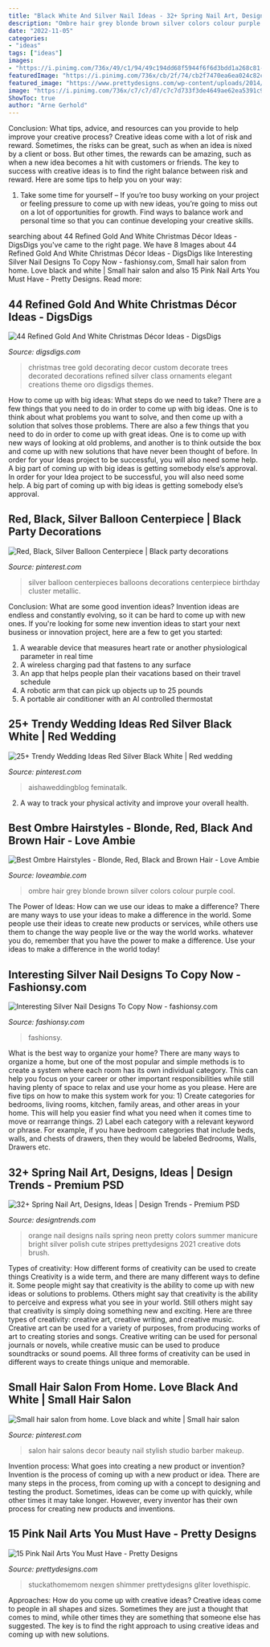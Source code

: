 ```yaml
---
title: "Black White And Silver Nail Ideas - 32+ Spring Nail Art, Designs, Ideas"
description: "Ombre hair grey blonde brown silver colors colour purple cool"
date: "2022-11-05"
categories:
- "ideas"
tags: ["ideas"]
images:
- "https://i.pinimg.com/736x/49/c1/94/49c194dd68f5944f6f6d3bdd1a268c81--black-and-white-salon-small-hair-salon.jpg"
featuredImage: "https://i.pinimg.com/736x/cb/2f/74/cb2f7470ea6ea024c82c579f98bd691b.jpg"
featured_image: "https://www.prettydesigns.com/wp-content/uploads/2014/03/Pink-and-Silver-Nails.jpg"
image: "https://i.pinimg.com/736x/c7/c7/d7/c7c7d733f3de4649ae62ea5391c91826--black-silver-red-black.jpg"
ShowToc: true
author: "Arne Gerhold"
---
```



Conclusion: What tips, advice, and resources can you provide to help improve your creative process?
Creative ideas come with a lot of risk and reward. Sometimes, the risks can be great, such as when an idea is nixed by a client or boss. But other times, the rewards can be amazing, such as when a new idea becomes a hit with customers or friends. The key to success with creative ideas is to find the right balance between risk and reward. Here are some tips to help you on your way: 
1. Take some time for yourself – If you’re too busy working on your project or feeling pressure to come up with new ideas, you’re going to miss out on a lot of opportunities for growth. Find ways to balance work and personal time so that you can continue developing your creative skills. 


	

		
searching about 44 Refined Gold And White Christmas Décor Ideas - DigsDigs you've came to the right page. We have 8 Images about 44 Refined Gold And White Christmas Décor Ideas - DigsDigs like Interesting Silver Nail Designs To Copy Now - fashionsy.com, Small hair salon from home. Love black and white | Small hair salon and also 15 Pink Nail Arts You Must Have - Pretty Designs. Read more:
		
    
## 44 Refined Gold And White Christmas Décor Ideas - DigsDigs

<img loading=lazy src="https://www.digsdigs.com/photos/refined-gold-and-white-christmas-decor-ideas-35.jpg" onerror="this.onerror=null;this.src='https://tse3.mm.bing.net/th?id=OIP.KGpiLAZfUN5aPKTQ1IINRAHaJ4&amp;pid=15.1';" alt="44 Refined Gold And White Christmas Décor Ideas - DigsDigs">

_Source: digsdigs.com_

>christmas tree gold decorating decor custom decorate trees decorated decorations refined silver class ornaments elegant creations theme oro digsdigs themes. 

	

How to come up with big ideas: What steps do we need to take?
There are a few things that you need to do in order to come up with big ideas. One is to think about what problems you want to solve, and then come up with a solution that solves those problems. There are also a few things that you need to do in order to come up with great ideas. One is to come up with new ways of looking at old problems, and another is to think outside the box and come up with new solutions that have never been thought of before. In order for your Ideas project to be successful, you will also need some help. A big part of coming up with big ideas is getting somebody else’s approval. In order for your Idea project to be successful, you will also need some help. A big part of coming up with big ideas is getting somebody else’s approval.

    
## Red, Black, Silver Balloon Centerpiece | Black Party Decorations

<img loading=lazy src="https://i.pinimg.com/736x/c7/c7/d7/c7c7d733f3de4649ae62ea5391c91826--black-silver-red-black.jpg" onerror="this.onerror=null;this.src='https://tse2.mm.bing.net/th?id=OIP.VxpD5nCViCUvvCtgM40mGgHaKf&amp;pid=15.1';" alt="Red, Black, Silver Balloon Centerpiece | Black party decorations">

_Source: pinterest.com_

>silver balloon centerpieces balloons decorations centerpiece birthday cluster metallic. 

	

Conclusion: What are some good invention ideas?
Invention ideas are endless and constantly evolving, so it can be hard to come up with new ones. If you're looking for some new invention ideas to start your next business or innovation project, here are a few to get you started: 
1. A wearable device that measures heart rate or another physiological parameter in real time 
2. A wireless charging pad that fastens to any surface 
3. An app that helps people plan their vacations based on their travel schedule 
4. A robotic arm that can pick up objects up to 25 pounds 
5. A portable air conditioner with an AI controlled thermostat 

    
## 25+ Trendy Wedding Ideas Red Silver Black White | Red Wedding

<img loading=lazy src="https://i.pinimg.com/736x/cb/2f/74/cb2f7470ea6ea024c82c579f98bd691b.jpg" onerror="this.onerror=null;this.src='https://tse1.mm.bing.net/th?id=OIP.-4_3MizxatLcDsLwq_btfAAAAA&amp;pid=15.1';" alt="25+ Trendy Wedding Ideas Red Silver Black White | Red wedding">

_Source: pinterest.com_

>aishaweddingblog feminatalk. 

	

2. A way to track your physical activity and improve your overall health.

    
## Best Ombre Hairstyles - Blonde, Red, Black And Brown Hair - Love Ambie

<img loading=lazy src="http://www.loveambie.com/wp-content/uploads/2017/11/Grey-Hair-Ombre-Grey-to-White-Ombre-Hair-Color.jpg" onerror="this.onerror=null;this.src='https://tse4.mm.bing.net/th?id=OIP.ttmyQa_OVfNteVF92x0HQAHaNg&amp;pid=15.1';" alt="Best Ombre Hairstyles - Blonde, Red, Black and Brown Hair - Love Ambie">

_Source: loveambie.com_

>ombre hair grey blonde brown silver colors colour purple cool. 

	

The Power of Ideas: How can we use our ideas to make a difference?
There are many ways to use your ideas to make a difference in the world. Some people use their ideas to create new products or services, while others use them to change the way people live or the way the world works. whatever you do, remember that you have the power to make a difference. Use your ideas to make a difference in the world today!

    
## Interesting Silver Nail Designs To Copy Now - Fashionsy.com

<img loading=lazy src="https://fashionsy.com/wp-content/uploads/2014/12/general-charming-bling-bling-silver-glitter-nail-art-design-idea-combined-with-black-nail-with-silver-heart-motif-idea-amazing-nail-art2.jpg" onerror="this.onerror=null;this.src='https://tse1.mm.bing.net/th?id=OIP.CAeC3RjaxduQLgYS-pgZoQHaFj&amp;pid=15.1';" alt="Interesting Silver Nail Designs To Copy Now - fashionsy.com">

_Source: fashionsy.com_

>fashionsy. 

	

What is the best way to organize your home?
There are many ways to organize a home, but one of the most popular and simple methods is to create a system where each room has its own individual category. This can help you focus on your career or other important responsibilities while still having plenty of space to relax and use your home as you please. Here are five tips on how to make this system work for you: 1) Create categories for bedrooms, living rooms, kitchen, family areas, and other areas in your home. This will help you easier find what you need when it comes time to move or rearrange things. 2) Label each category with a relevant keyword or phrase. For example, if you have bedroom categories that include beds, walls, and chests of drawers, then they would be labeled Bedrooms, Walls, Drawers etc.

    
## 32+ Spring Nail Art, Designs, Ideas | Design Trends - Premium PSD

<img loading=lazy src="https://images.designtrends.com/wp-content/uploads/2015/10/30130114/Spring-Nail-Designs39-643x1024.jpg" onerror="this.onerror=null;this.src='https://tse3.mm.bing.net/th?id=OIP.LNn6BqzqCRMxDNspCHrw7AHaLy&amp;pid=15.1';" alt="32+ Spring Nail Art, Designs, Ideas | Design Trends - Premium PSD">

_Source: designtrends.com_

>orange nail designs nails spring neon pretty colors summer manicure bright silver polish cute stripes prettydesigns 2021 creative dots brush. 

	

Types of creativity: How different forms of creativity can be used to create things
Creativity is a wide term, and there are many different ways to define it. Some people might say that creativity is the ability to come up with new ideas or solutions to problems. Others might say that creativity is the ability to perceive and express what you see in your world. Still others might say that creativity is simply doing something new and exciting. Here are three types of creativity: creative art, creative writing, and creative music.
Creative art can be used for a variety of purposes, from producing works of art to creating stories and songs. Creative writing can be used for personal journals or novels, while creative music can be used to produce soundtracks or sound poems. All three forms of creativity can be used in different ways to create things unique and memorable.

    
## Small Hair Salon From Home. Love Black And White | Small Hair Salon

<img loading=lazy src="https://i.pinimg.com/736x/49/c1/94/49c194dd68f5944f6f6d3bdd1a268c81--black-and-white-salon-small-hair-salon.jpg" onerror="this.onerror=null;this.src='https://tse4.mm.bing.net/th?id=OIP.4kj6iLPhXqwnWboLcx8SzAAAAA&amp;pid=15.1';" alt="Small hair salon from home. Love black and white | Small hair salon">

_Source: pinterest.com_

>salon hair salons decor beauty nail stylish studio barber makeup. 

	

Invention process: What goes into creating a new product or invention?
Invention is the process of coming up with a new product or idea. There are many steps in the process, from coming up with a concept to designing and testing the product. Sometimes, ideas can be come up with quickly, while other times it may take longer. However, every inventor has their own process for creating new products and inventions.

    
## 15 Pink Nail Arts You Must Have - Pretty Designs

<img loading=lazy src="https://www.prettydesigns.com/wp-content/uploads/2014/03/Pink-and-Silver-Nails.jpg" onerror="this.onerror=null;this.src='https://tse2.mm.bing.net/th?id=OIP.z1Tw1vvMTz5t29bMxPeQ2wHaHa&amp;pid=15.1';" alt="15 Pink Nail Arts You Must Have - Pretty Designs">

_Source: prettydesigns.com_

>stuckathomemom nexgen shimmer prettydesigns gliter lovethispic. 

	

Approaches: How do you come up with creative ideas?
Creative ideas come to people in all shapes and sizes. Sometimes they are just a thought that comes to mind, while other times they are something that someone else has suggested. The key is to find the right approach to using creative ideas and coming up with new solutions.

